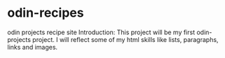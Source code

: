 # odin-recipes
odin projects recipe site
Introduction: 
This project will be my first odin-projects project.
I will reflect some of my html skills like lists, paragraphs, links
and images.
